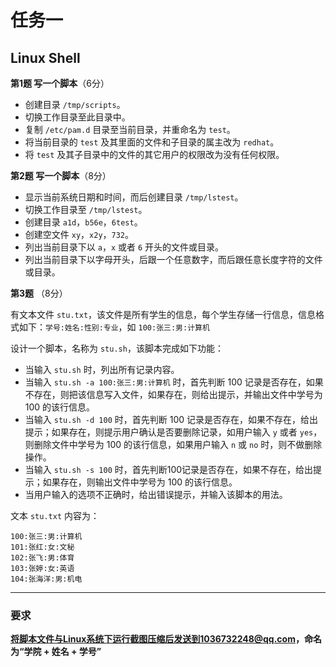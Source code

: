 # 任务一
## Linux Shell

**第1题 写一个脚本**（6分）

- 创建目录 `/tmp/scripts`。  
- 切换工作目录至此目录中。
- 复制 `/etc/pam.d` 目录至当前目录，并重命名为 `test`。
- 将当前目录的 `test` 及其里面的文件和子目录的属主改为 `redhat`。
- 将 `test` 及其子目录中的文件的其它用户的权限改为没有任何权限。

**第2题 写一个脚本**（8分）

- 显示当前系统日期和时间，而后创建目录 `/tmp/lstest`。  
- 切换工作目录至 `/tmp/lstest`。
- 创建目录 `a1d`，`b56e`，`6test`。
- 创建空文件 `xy`，`x2y`，`732`。
- 列出当前目录下以 `a`，`x` 或者 `6` 开头的文件或目录。
- 列出当前目录下以字母开头，后跟一个任意数字，而后跟任意长度字符的文件或目录。

**第3题** （8分）

有文本文件 `stu.txt`，该文件是所有学生的信息，每个学生存储一行信息，信息格式如下：`学号:姓名:性别:专业`，如 `100:张三:男:计算机`

设计一个脚本，名称为 `stu.sh`，该脚本完成如下功能：

- 当输入 `stu.sh` 时，列出所有记录内容。
- 当输入 `stu.sh -a 100:张三:男:计算机` 时，首先判断 100 记录是否存在，如果不存在，则把该信息写入文件，如果存在，则给出提示，并输出文件中学号为 100 的该行信息。
- 当输入 `stu.sh -d 100` 时，首先判断 100 记录是否存在，如果不存在，给出提示；如果存在，则提示用户确认是否要删除记录，如用户输入 `y` 或者 `yes`，则删除文件中学号为 100 的该行信息，如果用户输入 `n` 或 `no` 时，则不做删除操作。
- 当输入 `stu.sh -s 100` 时，首先判断100记录是否存在，如果不存在，给出提示；如果存在，则输出文件中学号为 100 的该行信息。
- 当用户输入的选项不正确时，给出错误提示，并输入该脚本的用法。

文本 `stu.txt` 内容为：

```
100:张三:男:计算机
101:张红:女:文秘
102:张飞:男:体育
103:张婷:女:英语
104:张海洋:男:机电
```
---
### **要求**

**将脚本文件与Linux系统下运行截图压缩后发送到1036732248@qq.com，命名为“学院 + 姓名 + 学号”**